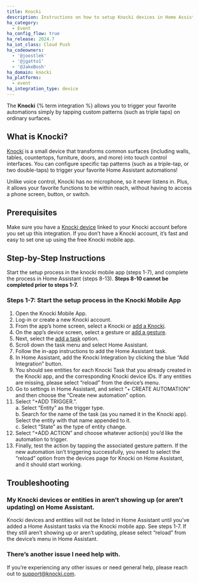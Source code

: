 ```yaml
---
title: Knocki
description: Instructions on how to setup Knocki devices in Home Assistant.
ha_category:
  - Event
ha_config_flow: true
ha_release: 2024.7
ha_iot_class: Cloud Push
ha_codeowners:
  - '@joostlek'
  - '@jgatto1'
  - '@JakeBosh'
ha_domain: knocki
ha_platforms:
  - event
ha_integration_type: device
---
```


The **Knocki** {% term integration %} allows you to trigger your favorite automations simply by tapping custom patterns (such as triple taps) on ordinary surfaces.

## What is Knocki?

[Knocki](http://knocki.com) is a small device that transforms common surfaces (including walls, tables, countertops, furniture, doors, and more) into touch control interfaces. You can configure specific tap patterns (such as a triple-tap, or two double-taps) to trigger your favorite Home Assistant automations!

Unlike voice control, Knocki has no microphone, so it never listens in.  Plus, it allows your favorite functions to be within reach, without having to access a phone screen, button, or switch. 

## Prerequisites

Make sure you have a [Knocki device](http://knocki.com) linked to your Knocki account before you set up this integration.
If you don’t have a Knocki account, it’s fast and easy to set one up using the free Knocki mobile app.

## Step-by-Step Instructions

Start the setup process in the knocki mobile app (steps 1-7), and complete the process in Home Assistant (steps 8-13). **Steps 8-10 cannot be completed prior to steps 1-7.**

### Steps 1-7:  Start the setup process in the Knocki Mobile App

1. Open the Knocki Mobile App.
2. Log-in or create a new Knocki account. 
3. From the app’s home screen, select a Knocki or [add a Knocki](https://support.knocki.com/hc/en-us/articles/12769368448659-How-Do-Add-a-Knocki-to-My-Account).
4. On the app’s device screen, select a gesture or [add a gesture](https://support.knocki.com/hc/en-us/articles/360013333634-Creating-a-Gesture).
5. Next, select the [add a task](https://support.knocki.com/hc/en-us/articles/12920956118291-How-do-I-Add-Tasks-to-a-Knocki) option.
6. Scroll down the task menu and select Home Assistant.
7. Follow the in-app instructions to add the Home Assistant task.
8. In Home Assistant, add the Knocki Integration by clicking the blue “Add Integration” button.
9. You should see entities for each Knocki Task that you already created in the Knocki app, and the corresponding Knocki device IDs. If any entities are missing, please select “reload” from the device’s menu.    
10. Go to settings in Home Assistant, and select “+ CREATE AUTOMATION” and then choose the  “Create new automation” option.  
11. Select “+ADD TRIGGER.”.  
a. Select “Entity” as the trigger type.  
b. Search for the name of the task (as you named it in the Knocki app). Select the entity with that name appended to it.  
c. Select “State” as the type of entity change.
12. Select “+ADD ACTION” and choose whatever action(s) you’d like the automation to trigger.
13. Finally, test the action by tapping the associated gesture pattern. If the new automation isn’t triggering successfully, you need to select the “reload” option from the devices page for Knocki on Home Assistant, and it should start working.

## Troubleshooting

### My Knocki devices or entities in aren’t showing up (or aren’t updating) on Home Assistant.

Knocki devices and entities will not be listed in Home Assistant until you’ve added a Home Assistant tasks via the Knocki mobile app. See steps 1-7. If they still aren’t showing up or aren’t updating, please select “reload” from the device’s menu in Home Assistant.

### There’s another issue I need help with.

If you’re experiencing any other issues or need general help, please reach out to [support@knocki.com](mailto:support@knocki.com).